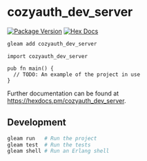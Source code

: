# cozyauth_dev_server

[![Package Version](https://img.shields.io/hexpm/v/cozyauth_dev_server)](https://hex.pm/packages/cozyauth_dev_server)
[![Hex Docs](https://img.shields.io/badge/hex-docs-ffaff3)](https://hexdocs.pm/cozyauth_dev_server/)

```sh
gleam add cozyauth_dev_server
```
```gleam
import cozyauth_dev_server

pub fn main() {
  // TODO: An example of the project in use
}
```

Further documentation can be found at <https://hexdocs.pm/cozyauth_dev_server>.

## Development

```sh
gleam run   # Run the project
gleam test  # Run the tests
gleam shell # Run an Erlang shell
```
